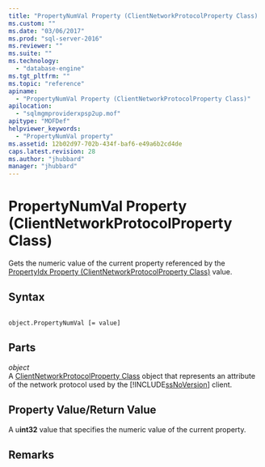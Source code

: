 ```yaml
---
title: "PropertyNumVal Property (ClientNetworkProtocolProperty Class) | Microsoft Docs"
ms.custom: ""
ms.date: "03/06/2017"
ms.prod: "sql-server-2016"
ms.reviewer: ""
ms.suite: ""
ms.technology: 
  - "database-engine"
ms.tgt_pltfrm: ""
ms.topic: "reference"
apiname: 
  - "PropertyNumVal Property (ClientNetworkProtocolProperty Class)"
apilocation: 
  - "sqlmgmproviderxpsp2up.mof"
apitype: "MOFDef"
helpviewer_keywords: 
  - "PropertyNumVal property"
ms.assetid: 12b02d97-702b-434f-baf6-e49a6b2cd4de
caps.latest.revision: 28
ms.author: "jhubbard"
manager: "jhubbard"
---
```

# PropertyNumVal Property (ClientNetworkProtocolProperty Class)
  Gets the numeric value of the current property referenced by the [PropertyIdx Property (ClientNetworkProtocolProperty Class)](../../../relational-databases/wmi-provider-configuration-classes/clientnetworkprotocolproperty-class/propertyidx-property-clientnetworkprotocolproperty-class.md) value.  
  
## Syntax  
  
```  
  
object.PropertyNumVal [= value]  
```  
  
## Parts  
 *object*  
 A [ClientNetworkProtocolProperty Class](../../../relational-databases/wmi-provider-configuration-classes/clientnetworkprotocolproperty-class/clientnetworkprotocolproperty-class.md) object that represents an attribute of the network protocol used by the [!INCLUDE[ssNoVersion](../../../a9notintoc/includes/ssnoversion-md.md)] client.  
  
## Property Value/Return Value  
 A u**int32** value that specifies the numeric value of the current property.  
  
## Remarks  
  